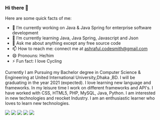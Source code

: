 ### Hi there 👋

<!--
**Srabon444/srabon444** is a ✨ _special_ ✨ repository because its `README.md` (this file) appears on your GitHub profile.

# Hi, I'm Ashraful, a CS undergrad who loves learning about new things and loves to develop new softwares. 👋🏾👨‍🎓‍💻
## Hello World! :sparkling_heart: 👋🏽 
### I :heart: GitHub :octocat:
![](https://github-readme-stats.vercel.app/api?username=srabon444&show_icons=true&line_height=30)
<!--
**Srabon444/srabon444** is a ✨ _special_ ✨ repository because its `README.md` (this file) appears on your GitHub profile.
-->
Here are some quick facts of me:

- 🔭 I’m currently working on Java & Java Spring for enterprise software development
- 🌱 I’m currently learning Java, Java Spring, Javascript and Json
- 💬 Ask me about anything except any free source code
- 📫 How to reach me: connect me at ashraful.codesmith@gmail.com
- 😄 Pronouns: He/him
- ⚡ Fun fact: I love Cycling

Currently I am Pursuing my Bachelor degree in Computer Science & Engineering at United International University,Dhaka ,BD. I will be graduating in the year 2021 (expected).
I love learning new language and frameworks. In my leisure time I work on different frameworks and API's. <!--I can use the power of Cloud Computing (particularly GCP) to deploy and scale software and IT infrastructure at scale.--> I have worked with CSS, HTML5, PHP, MySQL, Java, Python. I am interested in new technologies and reocket Industry.
I am an enthusiastic learner who loves to learn new technologies.

<!--- 👯 I’m looking to collaborate on any kind of projects--->
<!--- 🤔 I’m looking for help with any individual or Start-Ups--->

![](https://github-profile-summary-cards.vercel.app/api/cards/profile-details?username=srabon444&theme=dracula)
![](https://github-profile-summary-cards.vercel.app/api/cards/repos-per-language?username=srabon444&theme=dracula)
![](https://github-profile-summary-cards.vercel.app/api/cards/most-commit-language?username=srabon444&theme=dracula)
![](https://github-profile-summary-cards.vercel.app/api/cards/stats?username=srabon444&theme=dracula)
![](https://github-profile-summary-cards.vercel.app/api/cards/productive-time?username=srabon444&theme=dracula)

